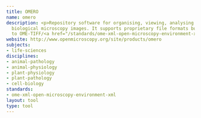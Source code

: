 ```yaml
---
title: OMERO
name: omero
description: <p>Repository software for organising, viewing, analysing and sharing
  biological microscopy images. It supports proprietary file formats but normalises
  to OME-TIFF/<a href="/standards/ome-xml-open-microscopy-environment-xml.html">OME-XML</a>.</p>
website: http://www.openmicroscopy.org/site/products/omero
subjects:
- life-sciences
disciplines:
- animal-pathology
- animal-physiology
- plant-physiology
- plant-pathology
- cell-biology
standards:
- ome-xml-open-microscopy-environment-xml
layout: tool
type: tool
---
```



